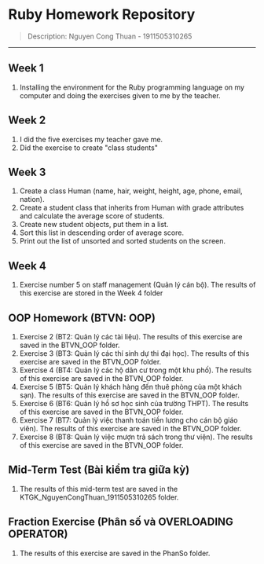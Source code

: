 # Ruby Homework Repository
> Description: Nguyen Cong Thuan - 1911505310265
---

## Week 1
1. Installing the environment for the Ruby programming language on my computer and doing the exercises given to me by the teacher.

## Week 2
1. I did the five exercises my teacher gave me.
2. Did the exercise to create "class students"

## Week 3
1. Create a class Human (name, hair, weight, height, age, phone, email, nation).
2. Create a student class that inherits from Human with grade attributes and calculate the average score of students. 
3. Create new student objects, put them in a list.
4. Sort this list in descending order of average score. 
5. Print out the list of unsorted and sorted students on the screen.

## Week 4
1. Exercise number 5 on staff management (Quản lý cán bộ). The results of this exercise are stored in the Week 4 folder

## OOP Homework (BTVN: OOP)
1. Exercise 2 (BT2: Quản lý các tài liệu). The results of this exercise are saved in the BTVN_OOP folder.
2. Exercise 3 (BT3: Quản lý các thí sinh dự thi đại học). The results of this exercise are saved in the BTVN_OOP folder.
3. Exercise 4 (BT4: Quản lý các hộ dân cư trong một khu phố). The results of this exercise are saved in the BTVN_OOP folder.
4. Exercise 5 (BT5: Quản lý khách hàng đến thuê phòng của một khách sạn). The results of this exercise are saved in the BTVN_OOP folder.
5. Exercise 6 (BT6: Quản lý hồ sơ học sinh của trường THPT). The results of this exercise are saved in the BTVN_OOP folder.
6. Exercise 7 (BT7: Quản lý việc thanh toán tiền lương cho cán bộ giáo viên). The results of this exercise are saved in the BTVN_OOP folder.
7. Exercise 8 (BT8: Quản lý việc mượn trả sách trong thư viện). The results of this exercise are saved in the BTVN_OOP folder.

## Mid-Term Test (Bài kiểm tra giữa kỳ)
1. The results of this mid-term test are saved in the KTGK_NguyenCongThuan_1911505310265 folder.

## Fraction Exercise (Phân số và OVERLOADING OPERATOR)
1. The results of this exercise are saved in the PhanSo folder.